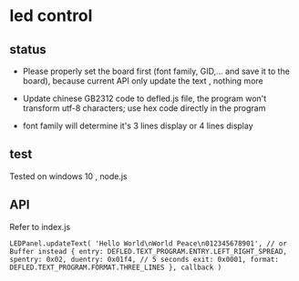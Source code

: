 # led control
## status
- Please properly set the board first (font family, GID,... and save it to the board), because current API only update the text , nothing more

- Update chinese GB2312 code to defled.js file, the program won't transform utf-8 characters; use hex code directly in the program

- font family will determine it's 3 lines display or 4 lines display

## test
Tested on windows 10 , node.js

## API
Refer to index.js

`
LEDPanel.updateText(
  'Hello World\nWorld Peace\n012345678901', // or Buffer instead
    {
      entry: DEFLED.TEXT_PROGRAM.ENTRY.LEFT_RIGHT_SPREAD,
      spentry: 0x02,
      duentry: 0x01f4, // 5 seconds
      exit: 0x0001,
      format: DEFLED.TEXT_PROGRAM.FORMAT.THREE_LINES
    },
    callback
)
`
